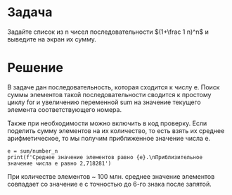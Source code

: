 # Задача
Задайте список из n чисел последовательности $(1+\frac 1 n)^n$ и выведите на экран их сумму.

# Решение
В задаче дан последовательность, которая сходится к числу е.
Поиск суммы элементов такой последовательности сводится к простому циклу for и увеличению переменной sum на значение текущего элемента соответствующего номера.

Также при необходимости можно включить в код проверку. Если поделить сумму элементов на их количество, то есть взять их среднее арифметическое, то мы получим приближенное значение числа е.

```
e = sum/number_n
print(f'Среднее значение элементов равно {e}.\nПриблизительное значение числа e равно 2,718281')
```

При количестве элементов ~ 100 млн. среднее значение элементов совпадает со значение е с точностью до 6-го знака после запятой. 